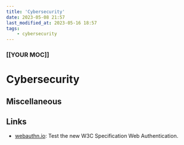 ```yaml
---
title: 'Cybersecurity'
date: 2023-05-08 21:57
last_modified_at: 2023-05-16 18:57
tags:
    - cybersecurity
---
```


### [[YOUR MOC]]

# Cybersecurity

## Miscellaneous

## Links

-   [webauthn.io](https://webauthn.io/): Test the new W3C Specification Web Authentication.
